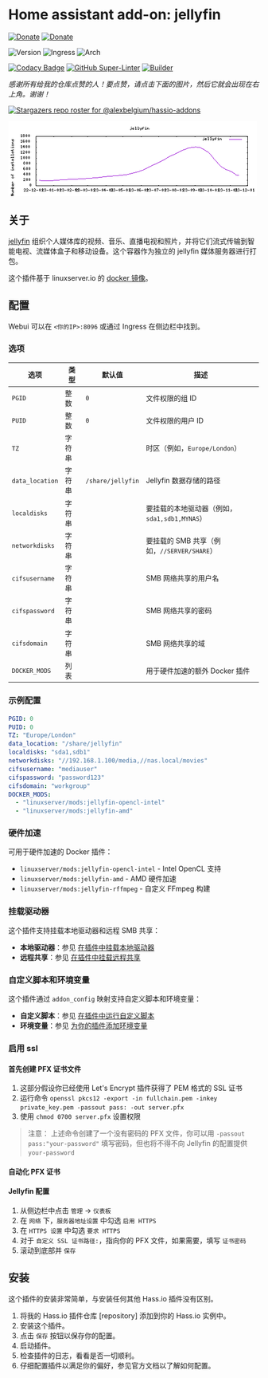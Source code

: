 # Home assistant add-on: jellyfin

[![Donate][donation-badge]](https://www.buymeacoffee.com/alexbelgium)
[![Donate][paypal-badge]](https://www.paypal.com/donate/?hosted_button_id=DZFULJZTP3UQA)

![Version](https://img.shields.io/badge/dynamic/yaml?label=版本&query=%24.version&url=https%3A%2F%2Fraw.githubusercontent.com%2Falexbelgium%2Fhassio-addons%2Fmaster%2Fjellyfin%2Fconfig.yaml)
![Ingress](https://img.shields.io/badge/dynamic/yaml?label=Ingress&query=%24.ingress&url=https%3A%2F%2Fraw.githubusercontent.com%2Falexbelgium%2Fhassio-addons%2Fmaster%2Fjellyfin%2Fconfig.yaml)
![Arch](https://img.shields.io/badge/dynamic/yaml?color=success&label=Arch&query=%24.arch&url=https%3A%2F%2Fraw.githubusercontent.com%2Falexbelgium%2Fhassio-addons%2Fmaster%2Fjellyfin%2Fconfig.yaml)

[![Codacy Badge](https://app.codacy.com/project/badge/Grade/9c6cf10bdbba45ecb202d7f579b5be0e)](https://www.codacy.com/gh/alexbelgium/hassio-addons/dashboard?utm_source=github.com&utm_medium=referral&utm_content=alexbelgium/hassio-addons&utm_campaign=Badge_Grade)
[![GitHub Super-Linter](https://img.shields.io/github/actions/workflow/status/alexbelgium/hassio-addons/weekly-supelinter.yaml?label=Lint%20code%20base)](https://github.com/alexbelgium/hassio-addons/actions/workflows/weekly-supelinter.yaml)
[![Builder](https://img.shields.io/github/actions/workflow/status/alexbelgium/hassio-addons/onpush_builder.yaml?label=Builder)](https://github.com/alexbelgium/hassio-addons/actions/workflows/onpush_builder.yaml)

[donation-badge]: https://img.shields.io/badge/Buy%20me%20a%20coffee%20(no%20paypal)-%23d32f2f?logo=buy-me-a-coffee&style=flat&logoColor=white
[paypal-badge]: https://img.shields.io/badge/Buy%20me%20a%20coffee%20with%20Paypal-0070BA?logo=paypal&style=flat&logoColor=white

_感谢所有给我的仓库点赞的人！要点赞，请点击下面的图片，然后它就会出现在右上角。谢谢！_

[![Stargazers repo roster for @alexbelgium/hassio-addons](https://raw.githubusercontent.com/alexbelgium/hassio-addons/master/.github/stars2.svg)](https://github.com/alexbelgium/hassio-addons/stargazers)

![downloads evolution](https://raw.githubusercontent.com/alexbelgium/hassio-addons/master/jellyfin/stats.png)

## 关于

[jellyfin](https://jellyfin.org/) 组织个人媒体库的视频、音乐、直播电视和照片，并将它们流式传输到智能电视、流媒体盒子和移动设备。这个容器作为独立的 jellyfin 媒体服务器进行打包。

这个插件基于 linuxserver.io 的 [docker 镜像](https://github.com/linuxserver/docker-jellyfin)。

## 配置

Webui 可以在 `<你的IP>:8096` 或通过 Ingress 在侧边栏中找到。

### 选项

| 选项 | 类型 | 默认值 | 描述 |
|------|------|--------|-------|
| `PGID` | 整数 | `0` | 文件权限的组 ID |
| `PUID` | 整数 | `0` | 文件权限的用户 ID |
| `TZ` | 字符串 | | 时区（例如，`Europe/London`） |
| `data_location` | 字符串 | `/share/jellyfin` | Jellyfin 数据存储的路径 |
| `localdisks` | 字符串 | | 要挂载的本地驱动器（例如，`sda1,sdb1,MYNAS`） |
| `networkdisks` | 字符串 | | 要挂载的 SMB 共享（例如，`//SERVER/SHARE`） |
| `cifsusername` | 字符串 | | SMB 网络共享的用户名 |
| `cifspassword` | 字符串 | | SMB 网络共享的密码 |
| `cifsdomain` | 字符串 | | SMB 网络共享的域 |
| `DOCKER_MODS` | 列表 | | 用于硬件加速的额外 Docker 插件 |

### 示例配置

```yaml
PGID: 0
PUID: 0
TZ: "Europe/London"
data_location: "/share/jellyfin"
localdisks: "sda1,sdb1"
networkdisks: "//192.168.1.100/media,//nas.local/movies"
cifsusername: "mediauser"
cifspassword: "password123"
cifsdomain: "workgroup"
DOCKER_MODS:
  - "linuxserver/mods:jellyfin-opencl-intel"
  - "linuxserver/mods:jellyfin-amd"
```

### 硬件加速

可用于硬件加速的 Docker 插件：
- `linuxserver/mods:jellyfin-opencl-intel` - Intel OpenCL 支持
- `linuxserver/mods:jellyfin-amd` - AMD 硬件加速
- `linuxserver/mods:jellyfin-rffmpeg` - 自定义 FFmpeg 构建

### 挂载驱动器

这个插件支持挂载本地驱动器和远程 SMB 共享：

- **本地驱动器**：参见 [在插件中挂载本地驱动器](https://github.com/alexbelgium/hassio-addons/wiki/Mounting-Local-Drives-in-Addons)
- **远程共享**：参见 [在插件中挂载远程共享](https://github.com/alexbelgium/hassio-addons/wiki/Mounting-remote-shares-in-Addons)

### 自定义脚本和环境变量

这个插件通过 `addon_config` 映射支持自定义脚本和环境变量：

- **自定义脚本**：参见 [在插件中运行自定义脚本](https://github.com/alexbelgium/hassio-addons/wiki/Running-custom-scripts-in-Addons)
- **环境变量**：参见 [为你的插件添加环境变量](https://github.com/alexbelgium/hassio-addons/wiki/Add-Environment-variables-to-your-Addon)

### 启用 ssl
#### 首先创建 PFX 证书文件
1. 这部分假设你已经使用 Let's Encrypt 插件获得了 PEM 格式的 SSL 证书
2. 运行命令 `openssl pkcs12 -export -in fullchain.pem -inkey private_key.pem -passout pass: -out server.pfx`
3. 使用 `chmod 0700 server.pfx` 设置权限
> 注意：
> 上述命令创建了一个没有密码的 PFX 文件，你可以用 `-passout pass:"your-password"` 填写密码，但也将不得不向 Jellyfin 的配置提供 `your-password`

#### 自动化 PFX 证书
#### Jellyfin 配置
1. 从侧边栏中点击 `管理` -> `仪表板`
2. 在 `网络` 下，`服务器地址设置` 中勾选 `启用 HTTPS`
3. 在 `HTTPS 设置` 中勾选 `要求 HTTPS`
4. 对于 `自定义 SSL 证书路径:`，指向你的 PFX 文件，如果需要，填写 `证书密码`
5. 滚动到底部并 `保存`

## 安装

这个插件的安装非常简单，与安装任何其他 Hass.io 插件没有区别。

1. 将我的 Hass.io 插件仓库 [repository] 添加到你的 Hass.io 实例中。
1. 安装这个插件。
1. 点击 `保存` 按钮以保存你的配置。
1. 启动插件。
1. 检查插件的日志，看看是否一切顺利。
1. 仔细配置插件以满足你的偏好，参见官方文档以了解如何配置。
